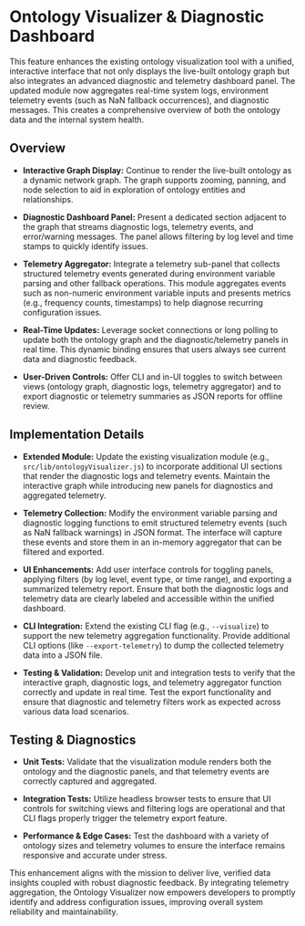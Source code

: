 # Ontology Visualizer & Diagnostic Dashboard

This feature enhances the existing ontology visualization tool with a unified, interactive interface that not only displays the live-built ontology graph but also integrates an advanced diagnostic and telemetry dashboard panel. The updated module now aggregates real-time system logs, environment telemetry events (such as NaN fallback occurrences), and diagnostic messages. This creates a comprehensive overview of both the ontology data and the internal system health.

## Overview

- **Interactive Graph Display:** Continue to render the live-built ontology as a dynamic network graph. The graph supports zooming, panning, and node selection to aid in exploration of ontology entities and relationships.

- **Diagnostic Dashboard Panel:** Present a dedicated section adjacent to the graph that streams diagnostic logs, telemetry events, and error/warning messages. The panel allows filtering by log level and time stamps to quickly identify issues.

- **Telemetry Aggregator:** Integrate a telemetry sub-panel that collects structured telemetry events generated during environment variable parsing and other fallback operations. This module aggregates events such as non-numeric environment variable inputs and presents metrics (e.g., frequency counts, timestamps) to help diagnose recurring configuration issues.

- **Real-Time Updates:** Leverage socket connections or long polling to update both the ontology graph and the diagnostic/telemetry panels in real time. This dynamic binding ensures that users always see current data and diagnostic feedback.

- **User-Driven Controls:** Offer CLI and in-UI toggles to switch between views (ontology graph, diagnostic logs, telemetry aggregator) and to export diagnostic or telemetry summaries as JSON reports for offline review.

## Implementation Details

- **Extended Module:** Update the existing visualization module (e.g., `src/lib/ontologyVisualizer.js`) to incorporate additional UI sections that render the diagnostic logs and telemetry events. Maintain the interactive graph while introducing new panels for diagnostics and aggregated telemetry.

- **Telemetry Collection:** Modify the environment variable parsing and diagnostic logging functions to emit structured telemetry events (such as NaN fallback warnings) in JSON format. The interface will capture these events and store them in an in-memory aggregator that can be filtered and exported.

- **UI Enhancements:** Add user interface controls for toggling panels, applying filters (by log level, event type, or time range), and exporting a summarized telemetry report. Ensure that both the diagnostic logs and telemetry data are clearly labeled and accessible within the unified dashboard.

- **CLI Integration:** Extend the existing CLI flag (e.g., `--visualize`) to support the new telemetry aggregation functionality. Provide additional CLI options (like `--export-telemetry`) to dump the collected telemetry data into a JSON file.

- **Testing & Validation:** Develop unit and integration tests to verify that the interactive graph, diagnostic logs, and telemetry aggregator function correctly and update in real time. Test the export functionality and ensure that diagnostic and telemetry filters work as expected across various data load scenarios.

## Testing & Diagnostics

- **Unit Tests:** Validate that the visualization module renders both the ontology and the diagnostic panels, and that telemetry events are correctly captured and aggregated.

- **Integration Tests:** Utilize headless browser tests to ensure that UI controls for switching views and filtering logs are operational and that CLI flags properly trigger the telemetry export feature.

- **Performance & Edge Cases:** Test the dashboard with a variety of ontology sizes and telemetry volumes to ensure the interface remains responsive and accurate under stress.

This enhancement aligns with the mission to deliver live, verified data insights coupled with robust diagnostic feedback. By integrating telemetry aggregation, the Ontology Visualizer now empowers developers to promptly identify and address configuration issues, improving overall system reliability and maintainability.